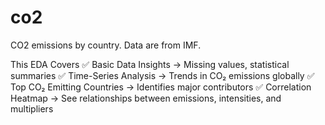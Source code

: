 # co2
CO2 emissions by country. Data are from IMF. 

 This EDA Covers
✅ Basic Data Insights → Missing values, statistical summaries
✅ Time-Series Analysis → Trends in CO₂ emissions globally
✅ Top CO₂ Emitting Countries → Identifies major contributors
✅ Correlation Heatmap → See relationships between emissions, intensities, and multipliers
